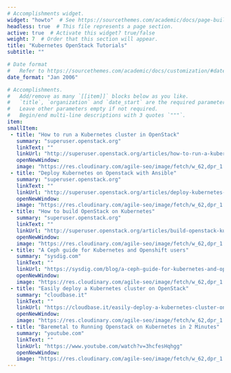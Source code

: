 ```yaml
---
# Accomplishments widget.
widget: "howto"  # See https://sourcethemes.com/academic/docs/page-builder/
headless: true  # This file represents a page section.
active: true  # Activate this widget? true/false
weight: 7  # Order that this section will appear.
title: "Kubernetes OpenStack Tutorials"
subtitle: ""

# Date format
#   Refer to https://sourcethemes.com/academic/docs/customization/#date-format
date_format: "Jan 2006"

# Accomplishments.
#   Add/remove as many `[[item]]` blocks below as you like.
#   `title`, `organization` and `date_start` are the required parameters.
#   Leave other parameters empty if not required.
#   Begin/end multi-line descriptions with 3 quotes `"""`.
item: 
smallItem: 
 - title: "How to run a Kubernetes cluster in OpenStack"
   summary: "superuser.openstack.org"
   linkText: ""
   linkUrl: "http://superuser.openstack.org/articles/how-to-run-a-kubernetes-cluster-in-openstack/"
   openNewWindow: 
   image: "https://res.cloudinary.com/agile-seo/image/fetch/w_62,dpr_1.0,d_blank_am8gzx.png/https%3A%2F%2Flogo.clearbit.com%2Fsuperuser.openstack.org%3Fsize%3D250"
 - title: "Deploy Kubernetes on Openstack with Ansible"
   summary: "superuser.openstack.org"
   linkText: ""
   linkUrl: "http://superuser.openstack.org/articles/deploy-kubernetes-openstack-ansible/"
   openNewWindow: 
   image: "https://res.cloudinary.com/agile-seo/image/fetch/w_62,dpr_1.0,d_blank_am8gzx.png/https%3A%2F%2Flogo.clearbit.com%2Fsuperuser.openstack.org%3Fsize%3D250"
 - title: "How to build OpenStack on Kubernetes"
   summary: "superuser.openstack.org"
   linkText: ""
   linkUrl: "http://superuser.openstack.org/articles/build-openstack-kubernetes/"
   openNewWindow: 
   image: "https://res.cloudinary.com/agile-seo/image/fetch/w_62,dpr_1.0,d_blank_am8gzx.png/https%3A%2F%2Flogo.clearbit.com%2Fsuperuser.openstack.org%3Fsize%3D250"
 - title: "A Ceph guide for Kubernetes and Openshift users"
   summary: "sysdig.com"
   linkText: ""
   linkUrl: "https://sysdig.com/blog/a-ceph-guide-for-kubernetes-and-openshift-users/"
   openNewWindow: 
   image: "https://res.cloudinary.com/agile-seo/image/fetch/w_62,dpr_1.0,d_blank_am8gzx.png/https%3A%2F%2Flogo.clearbit.com%2Fsysdig.com%3Fsize%3D250"
 - title: "Easily deploy a Kubernetes cluster on OpenStack"
   summary: "cloudbase.it"
   linkText: ""
   linkUrl: "https://cloudbase.it/easily-deploy-a-kubernetes-cluster-on-openstack/"
   openNewWindow: 
   image: "https://res.cloudinary.com/agile-seo/image/fetch/w_62,dpr_1.0,d_blank_am8gzx.png/https%3A%2F%2Flogo.clearbit.com%2Fcloudbase.it%3Fsize%3D250"
 - title: "Baremetal to Running Openstack on Kubernetes in 2 Minutes"
   summary: "youtube.com"
   linkText: ""
   linkUrl: "https://www.youtube.com/watch?v=3hcfesHqhgg"
   openNewWindow: 
   image: "https://res.cloudinary.com/agile-seo/image/fetch/w_62,dpr_1.0,d_blank_am8gzx.png/https%3A%2F%2Flogo.clearbit.com%2Fyoutube.com%3Fsize%3D250"
---
```

   
